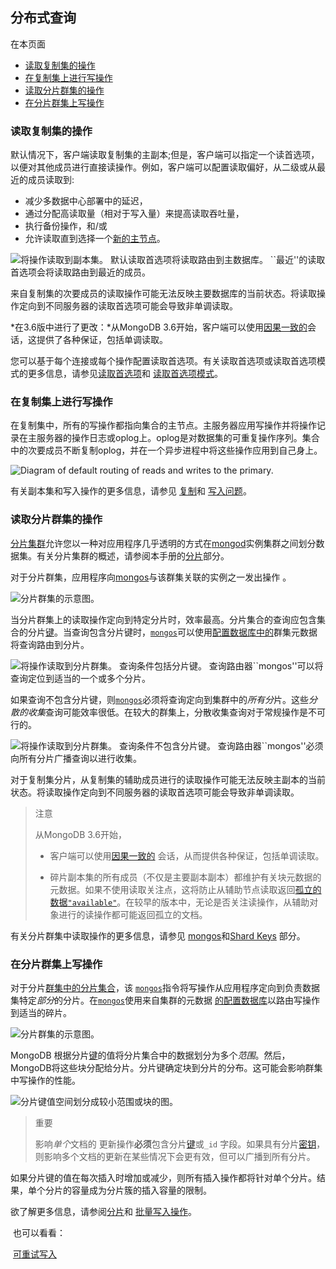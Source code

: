 ## 分布式查询

在本页面

- [读取复制集的操作](#读取)
- [在复制集上进行写操作](#复制集写)
- [读取分片群集的操作](#读分片)
- [在分片群集上写操作](#分片写)


### <span id="读取">读取复制集的操作</span>

默认情况下，客户端读取复制集的主副本;但是，客户端可以指定一个读首选项，以便对其他成员进行直接读操作。例如，客户端可以配置读取偏好，从二级或从最近的成员读取到:

*   减少多数据中心部署中的延迟，
*   通过分配高读取量（相对于写入量）来提高读取吞吐量，
*   执行备份操作，和/或
*   允许读取直到选择一个[新的主节点](https://docs.mongodb.com/manual/core/replica-set-high-availability/#replica-set-failover)。

![将操作读取到副本集。 默认读取首选项将读取路由到主数据库。 ``最近''的读取首选项会将读取路由到最近的成员。](https://docs.mongodb.com/manual/_images/replica-set-read-preference.bakedsvg.svg)

来自复制集的次要成员的读取操作可能无法反映主要数据库的当前状态。将读取操作定向到不同服务器的读取首选项可能会导致非单调读取。

*在3.6版中进行了更改：*从MongoDB 3.6开始，客户端可以使用[因果一致的](https://docs.mongodb.com/manual/core/read-isolation-consistency-recency/#causal-consistency)会话，这提供了各种保证，包括单调读取。

您可以基于每个连接或每个操作配置读取首选项。有关读取首选项或读取首选项模式的更多信息，请参见[读取首选项](https://docs.mongodb.com/manual/core/read-preference/)和 [读取首选项模式](https://docs.mongodb.com/manual/core/read-preference/#replica-set-read-preference-modes)。


### <span id="复制集写">在复制集上进行写操作</span>

在复制集中，所有的写操作都指向集合的主节点。主服务器应用写操作并将操作记录在主服务器的操作日志或oplog上。oplog是对数据集的可重复操作序列。集合中的次要成员不断复制oplog，并在一个异步进程中将这些操作应用到自己身上。

![Diagram of default routing of reads and writes to the primary.](https://docs.mongodb.com/manual/_images/replica-set-read-write-operations-primary.bakedsvg.svg)

有关副本集和写入操作的更多信息，请参见 [复制](https://docs.mongodb.com/manual/replication/)和 [写入问题](https://docs.mongodb.com/manual/reference/write-concern/)。


### <span id="读分片">读取分片群集的操作</span>

[分片集群](https://docs.mongodb.com/manual/reference/glossary/#term-sharded-cluster)允许您以一种对应用程序几乎透明的方式在[mongod](https://docs.mongodb.com/manual/reference/program/mongod/#bin.mongod)实例集群之间划分数据集。有关分片集群的概述，请参阅本手册的[分片](https://docs.mongodb.com/manual/sharding/)部分。

对于分片群集，应用程序向[mongos](https://docs.mongodb.com/manual/reference/program/mongos/#bin.mongos)与该群集关联的实例之一发出操作 。

![分片群集的示意图。](https://docs.mongodb.com/manual/_images/sharded-cluster.bakedsvg.svg)

当分片群集上的读取操作定向到特定分片时，效率最高。分片集合的查询应包含集合的分片[键](https://docs.mongodb.com/manual/core/sharding-shard-key/#sharding-shard-key)。当查询包含分片键时，[`mongos`](https://docs.mongodb.com/manual/reference/program/mongos/#bin.mongos)可以使用[配置数据库中的](https://docs.mongodb.com/manual/core/sharded-cluster-config-servers/#sharding-config-server)群集元数据将查询路由到分片。

![将操作读取到分片群集。 查询条件包括分片键。 查询路由器``mongos''可以将查询定位到适当的一个或多个分片。](https://docs.mongodb.com/manual/_images/sharded-cluster-targeted-query.bakedsvg.svg)

如果查询不包含分片键，则[`mongos`](https://docs.mongodb.com/manual/reference/program/mongos/#bin.mongos)必须将查询定向到集群中的*所有分*片。这些*分散的收集*查询可能效率很低。在较大的群集上，分散收集查询对于常规操作是不可行的。

![将操作读取到分片群集。 查询条件不包含分片键。 查询路由器``mongos''必须向所有分片广播查询以进行收集。](https://docs.mongodb.com/manual/_images/sharded-cluster-scatter-gather-query.bakedsvg.svg)

对于复制集分片，从复制集的辅助成员进行的读取操作可能无法反映主副本的当前状态。将读取操作定向到不同服务器的读取首选项可能会导致非单调读取。

> 注意
>
> 从MongoDB 3.6开始，
>
> * 客户端可以使用[因果一致的](https://docs.mongodb.com/manual/core/read-isolation-consistency-recency/#causal-consistency) 会话，从而提供各种保证，包括单调读取。
>
> * 碎片副本集的所有成员（不仅是主要副本副本）都维护有关块元数据的元数据。如果不使用读取关注点，这将防止从辅助节点读取返回[孤立的数据](https://docs.mongodb.com/manual/reference/glossary/#term-orphaned-document)[`"available"`](https://docs.mongodb.com/manual/reference/read-concern-available/#readconcern."available")。在较早的版本中，无论是否关注读操作，从辅助对象进行的读操作都可能返回孤立的文档。

有关分片群集中读取操作的更多信息，请参见 [mongos](https://docs.mongodb.com/manual/core/sharded-cluster-query-router/)和[Shard Keys](https://docs.mongodb.com/manual/core/sharding-shard-key/#sharding-shard-key) 部分。


### <span id="分片写">在分片群集上写操作</span>

对于分片[群集中的分片集合](https://docs.mongodb.com/manual/reference/glossary/#term-sharded-cluster)，该 [`mongos`](https://docs.mongodb.com/manual/reference/program/mongos/#bin.mongos)指令将写操作从应用程序定向到负责数据集特定*部分*的分片。在[`mongos`](https://docs.mongodb.com/manual/reference/program/mongos/#bin.mongos)使用来自集群的元数据 [的配置数据库](https://docs.mongodb.com/manual/core/sharded-cluster-config-servers/#sharding-config-server)以路由写操作到适当的碎片。

![分片群集的示意图。](https://docs.mongodb.com/manual/_images/sharded-cluster.bakedsvg.svg)

MongoDB 根据分片[键](https://docs.mongodb.com/manual/reference/glossary/#term-shard-key)的值将分片集合中的数据划分为多个*范围*。然后，MongoDB将这些块分配给分片。分片键确定块到分片的分布。这可能会影响群集中写操作的性能。

![分片键值空间划分成较小范围或块的图。](https://docs.mongodb.com/manual/_images/sharding-range-based.bakedsvg.svg)

> 重要
>
> 影响*单个*文档的 更新操作**必须**包含分片[键](https://docs.mongodb.com/manual/reference/glossary/#term-shard-key)或`_id` 字段。如果具有分片[密钥](https://docs.mongodb.com/manual/reference/glossary/#term-shard-key)，则影响多个文档的更新在某些情况下会更有效，但可以广播到所有分片。

如果分片键的值在每次插入时增加或减少，则所有插入操作都将针对单个分片。结果，单个分片的容量成为分片簇的插入容量的限制。

欲了解更多信息，请参阅[分片](https://docs.mongodb.com/manual/sharding/)和 [批量写入操作](https://docs.mongodb.com/manual/core/bulk-write-operations/)。

​	也可以看看：

​	[可重试写入](https://docs.mongodb.com/manual/core/retryable-writes/#retryable-writes)